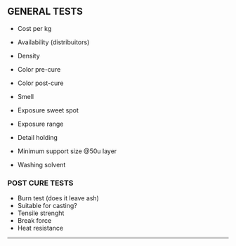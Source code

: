 ## GENERAL TESTS

- Cost per kg
- Availability (distribuitors)

- Density
- Color pre-cure
- Color post-cure
- Smell

- Exposure sweet spot
- Exposure range

- Detail holding
- Minimum support size @50u layer 

- Washing solvent


### POST CURE TESTS

- Burn test (does it leave ash)
- Suitable for casting?
- Tensile strenght
- Break force
- Heat resistance

---
